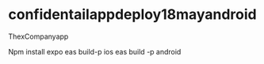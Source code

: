 # confidentailappdeploy18mayandroid
ThexCompanyapp

Npm install 
expo eas build-p ios
eas build -p android 


